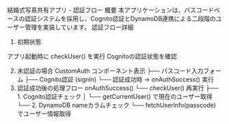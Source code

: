結婚式写真共有アプリ - 認証フロー
概要
本アプリケーションは、パスコードベースの認証システムを採用し、Cognito認証とDynamoDB連携による二段階のユーザー管理を実装しています。
認証フロー詳細
1. 初期状態

アプリ起動時に checkUser() を実行
Cognitoの認証状態を確認

2. 未認証の場合
CustomAuth コンポーネント表示
├── パスコード入力フォーム
├── Cognito認証 (signIn)
└── 認証成功時 → onAuthSuccess() 実行
3. 認証成功後の処理フロー
onAuthSuccess()
└── checkUser() 再実行
    ├── 1. Cognito認証チェック
    │   └── getCurrentUser() で現在のユーザー取得
    └── 2. DynamoDB nameカラムチェック
        └── fetchUserInfo(passcode) でユーザー情報取得